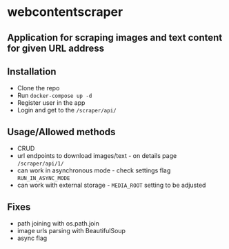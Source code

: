 # webcontentscraper

## Application for scraping images and text content for given URL address

Installation
------------------------------
- Clone the repo
- Run `docker-compose up -d`
- Register user in the app
- Login and get to the `/scraper/api/`

Usage/Allowed methods
------------------------------
- CRUD
- url endpoints to download images/text - on details page `/scraper/api/1/`
- can work in asynchronous mode - check settings flag `RUN_IN_ASYNC_MODE`
- can work with external storage - `MEDIA_ROOT` setting to be adjusted

Fixes
------------------------------
- path joining with os.path.join
- image urls parsing with BeautifulSoup
- async flag
